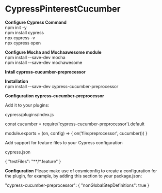 # CypressPinterestCucumber

**Configure Cypress Command**
<br>
npm init -y
<br>
npm install cypress
<br>
npx cypress -v
<br>
npx cypress open
<br>

**Configure Mocha and Mochaawesome module**
<br>
npm install --save-dev mocha
<br>
npm install --save-dev mochawesome

**Intall cypress-cucumber-preprocessor**
<br>

**Installation**
<br>
npm install --save-dev cypress-cucumber-preprocessor

**Configuration cypress-cucumber-preprocessor**

Add it to your plugins:

cypress/plugins/index.js

const cucumber = require('cypress-cucumber-preprocessor').default

module.exports = (on, config) => {
  on('file:preprocessor', cucumber())
}

Add support for feature files to your Cypress configuration

cypress.json

{
  "testFiles": "**/*.feature"
}

**Configuration**
Please make use of cosmiconfig to create a configuration for the plugin, for example, by adding this section to your package.json:

"cypress-cucumber-preprocessor": {
  "nonGlobalStepDefinitions": true
}

